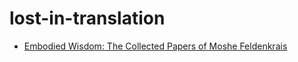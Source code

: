 # lost-in-translation

- [Embodied Wisdom: The Collected Papers of Moshe Feldenkrais](https://github.com/marek-stoj/lost-in-translation/tree/main/Embodied%20Wisdom%20by%20Moshe%20Feldenkreis)

